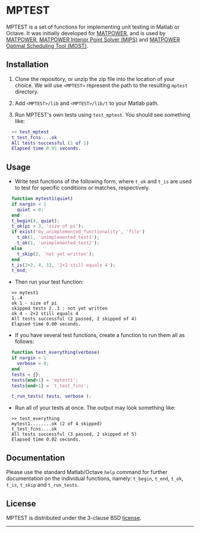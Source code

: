 MPTEST
======

MPTEST is a set of functions for implementing unit testing in Matlab or
Octave. It was initially developed for [MATPOWER][1], and is used by
[MATPOWER][1], [MATPOWER Interior Point Solver (MIPS)][2] and
[MATPOWER Optimal Scheduling Tool (MOST)][3].

Installation
------------

1.  Clone the repository, or unzip the zip file into the location
    of your choice. We will use ``<MPTEST>`` represent the path to the
    resulting ``mptest`` directory.

2.  Add ``<MPTEST>/lib`` and ``<MPTEST>/lib/t`` to your Matlab path.

3.  Run MPTEST's own tests using ``test_mptest``. You should see something like:
```matlab
  >> test_mptest
  t_test_fcns....ok
  All tests successful (1 of 1)
  Elapsed time 0.01 seconds.
```

Usage
-----

*   Write test functions of the following form, where `t_ok` and `t_is` are
    used to test for specific conditions or matches, respectively.
```matlab
  function mytest1(quiet)
  if nargin < 1
    quiet = 0;
  end
  t_begin(4, quiet);
  t_ok(pi > 3, 'size of pi');
  if exist('my_unimplemented_functionality', 'file')
    t_ok(1, 'unimplemented_test1');
    t_ok(1, 'unimplemented_test2');
  else
    t_skip(2, 'not yet written');
  end
  t_is(2+2, 4, 12, '2+2 still equals 4');
  t_end;
```

*   Then run your test function:
```
  >> mytest1
  1..4
  ok 1 - size of pi
  skipped tests 2..3 : not yet written
  ok 4 - 2+2 still equals 4
  All tests successful (2 passed, 2 skipped of 4)
  Elapsed time 0.00 seconds.
```

*   If you have several test functions, create a function to run them all as follows:
```matlab
  function test_everything(verbose)
  if nargin < 1
    verbose = 0;
  end
  tests = {};
  tests{end+1} = 'mytest1';
  tests{end+1} = 't_test_fcns';

  t_run_tests( tests, verbose );
```

*   Run all of your tests at once. The output may look something like:
```
  >> test_everything
  mytest1........ok (2 of 4 skipped)
  t_test_fcns....ok
  All tests successful (3 passed, 2 skipped of 5)
  Elapsed time 0.02 seconds.
```

Documentation
-------------

Please use the standard Matlab/Octave `help` command for further documentation
on the individual functions, namely: `t_begin`, `t_end`, `t_ok`, `t_is`,
`t_skip` and `t_run_tests`.

License
-------

MPTEST is distributed under the 3-clause BSD [license][4].

----
[1]: http://github.com/MATPOWER/matpower
[2]: http://github.com/MATPOWER/mips
[3]: http://github.com/MATPOWER/most
[4]: ./LICENSE